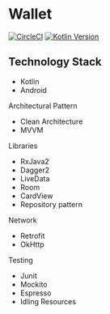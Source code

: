 # Wallet

[![CircleCI](https://circleci.com/gh/HamidQureshi/Wallet/tree/master.svg?style=svg)](https://circleci.com/gh/HamidQureshi/Wallet/tree/master)
[![Kotlin Version](https://img.shields.io/badge/kotlin-1.3.31-blue.svg)](http://kotlinlang.org/)

## Technology Stack
* Kotlin
* Android

Architectural Pattern
* Clean Architecture
* MVVM

Libraries
* RxJava2
* Dagger2
* LiveData
* Room
* CardView
* Repository pattern

Network
* Retrofit
* OkHttp

Testing
* Junit
* Mockito
* Espresso
* Idling Resources

